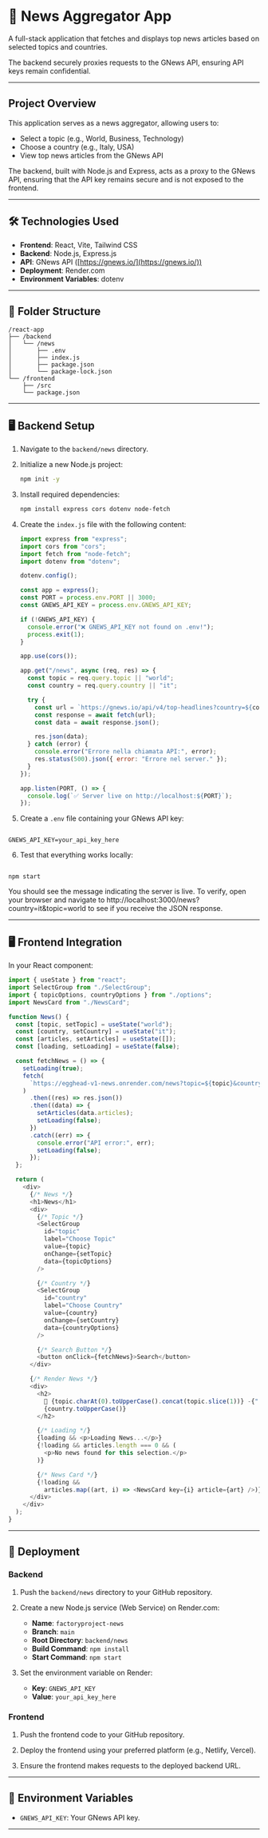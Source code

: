 # 📰 News Aggregator App

A full-stack application that fetches and displays top news articles based on selected topics and countries.

The backend securely proxies requests to the GNews API, ensuring API keys remain confidential.

---

## Project Overview

This application serves as a news aggregator, allowing users to:

- Select a topic (e.g., World, Business, Technology)
- Choose a country (e.g., Italy, USA)
- View top news articles from the GNews API

The backend, built with Node.js and Express, acts as a proxy to the GNews API, ensuring that the API key remains secure and is not exposed to the frontend.

---

## 🛠️ Technologies Used

- **Frontend**: React, Vite, Tailwind CSS
- **Backend**: Node.js, Express.js
- **API**: GNews API ([https://gnews.io/](https://gnews.io/))
- **Deployment**: Render.com
- **Environment Variables**: dotenv

---

## 📁 Folder Structure

```
/react-app
├── /backend
│   └── /news
│       ├── .env
│       ├── index.js
│       ├── package.json
│       └── package-lock.json
└── /frontend
    ├── /src
    └── package.json
```

---

## 🖥️ Backend Setup

1. Navigate to the `backend/news` directory.

2. Initialize a new Node.js project:

   ```bash
   npm init -y
   ```

3. Install required dependencies:

   ```bash
   npm install express cors dotenv node-fetch
   ```

4. Create the `index.js` file with the following content:

   ```js
   import express from "express";
   import cors from "cors";
   import fetch from "node-fetch";
   import dotenv from "dotenv";

   dotenv.config();

   const app = express();
   const PORT = process.env.PORT || 3000;
   const GNEWS_API_KEY = process.env.GNEWS_API_KEY;

   if (!GNEWS_API_KEY) {
     console.error("❌ GNEWS_API_KEY not found on .env!");
     process.exit(1);
   }

   app.use(cors());

   app.get("/news", async (req, res) => {
     const topic = req.query.topic || "world";
     const country = req.query.country || "it";

     try {
       const url = `https://gnews.io/api/v4/top-headlines?country=${country}&category=${topic}&apikey=${GNEWS_API_KEY}`;
       const response = await fetch(url);
       const data = await response.json();

       res.json(data);
     } catch (error) {
       console.error("Errore nella chiamata API:", error);
       res.status(500).json({ error: "Errore nel server." });
     }
   });

   app.listen(PORT, () => {
     console.log(`✅ Server live on http://localhost:${PORT}`);
   });
   ```

5. Create a `.env` file containing your GNews API key:

```

GNEWS_API_KEY=your_api_key_here

```

6. Test that everything works locally:

```

npm start

```

You should see the message indicating the server is live. To verify, open your browser and navigate to http://localhost:3000/news?country=it&topic=world to see if you receive the JSON response.

---

## 🖥️ Frontend Integration

In your React component:

```js
import { useState } from "react";
import SelectGroup from "./SelectGroup";
import { topicOptions, countryOptions } from "./options";
import NewsCard from "./NewsCard";

function News() {
  const [topic, setTopic] = useState("world");
  const [country, setCountry] = useState("it");
  const [articles, setArticles] = useState([]);
  const [loading, setLoading] = useState(false);

  const fetchNews = () => {
    setLoading(true);
    fetch(
      `https://egghead-v1-news.onrender.com/news?topic=${topic}&country=${country}`
    )
      .then((res) => res.json())
      .then((data) => {
        setArticles(data.articles);
        setLoading(false);
      })
      .catch((err) => {
        console.error("API error:", err);
        setLoading(false);
      });
  };

  return (
    <div>
      {/* News */}
      <h1>News</h1>
      <div>
        {/* Topic */}
        <SelectGroup
          id="topic"
          label="Choose Topic"
          value={topic}
          onChange={setTopic}
          data={topicOptions}
        />

        {/* Country */}
        <SelectGroup
          id="country"
          label="Choose Country"
          value={country}
          onChange={setCountry}
          data={countryOptions}
        />

        {/* Search Button */}
        <button onClick={fetchNews}>Search</button>
      </div>

      {/* Render News */}
      <div>
        <h2>
          📰 {topic.charAt(0).toUpperCase().concat(topic.slice(1))} -{" "}
          {country.toUpperCase()}
        </h2>

        {/* Loading */}
        {loading && <p>Loading News...</p>}
        {!loading && articles.length === 0 && (
          <p>No news found for this selection.</p>
        )}

        {/* News Card */}
        {!loading &&
          articles.map((art, i) => <NewsCard key={i} article={art} />)}
      </div>
    </div>
  );
}
```

---

## 🚀 Deployment

### Backend

1. Push the `backend/news` directory to your GitHub repository.

2. Create a new Node.js service (Web Service) on Render.com:

   - **Name**: `factoryproject-news`
   - **Branch**: `main`
   - **Root Directory**: `backend/news`
   - **Build Command**: `npm install`
   - **Start Command**: `npm start`

3. Set the environment variable on Render:

   - **Key**: `GNEWS_API_KEY`
   - **Value**: `your_api_key_here`

### Frontend

1. Push the frontend code to your GitHub repository.

2. Deploy the frontend using your preferred platform (e.g., Netlify, Vercel).

3. Ensure the frontend makes requests to the deployed backend URL.

---

## 🔐 Environment Variables

- `GNEWS_API_KEY`: Your GNews API key.

---
